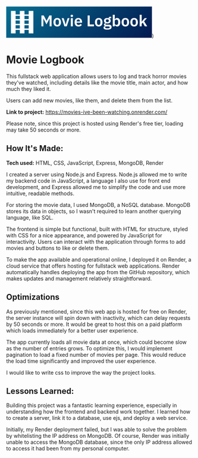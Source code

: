 ![alt text](https://github.com/annieclinton/movies/blob/main/movieLogbookSmall.png))

# Movie Logbook
This fullstack web application allows users to log and track horror movies they've watched, including details like the movie title, main actor, and how much they liked it. 

Users can add new movies, like them, and delete them from the list. 

**Link to project:** https://movies-ive-been-watching.onrender.com/  

Please note, since this project is hosted using Render's free tier, loading may take 50 seconds or more.

## How It's Made:

**Tech used:** HTML, CSS, JavaScript, Express, MongoDB, Render 

I created a server using Node.js and Express. Node.js allowed me to write my backend code in JavaScript, a language I also use for front end development, and Express allowed me to simplify the code and use more intuitive, readable methods.

For storing the movie data, I used MongoDB, a NoSQL database. MongoDB stores its data in objects, so I wasn't required to learn another querying language, like SQL.

The frontend is simple but functional, built with HTML for structure, styled with CSS for a nice appearance, and powered by JavaScript for interactivity. Users can interact with the application through forms to add movies and buttons to like or delete them.

To make the app available and operational online, I deployed it on Render, a cloud service that offers hosting for fullstack web applications. Render automatically handles deploying the app from the GitHub repository, which makes updates and management relatively straightforward.

## Optimizations

As previously mentioned, since this web app is hosted for free  on Render, the server instance will spin down with inactivity, which can delay requests by 50 seconds or more. It would be great to host this on a paid platform which loads immediately for a better user experience. 

The app currently loads all movie data at once, which could become slow as the number of entries grows. To optimize this, I would implement pagination to load a fixed number of movies per page. This would reduce the load time significantly and improved the user experience.

I would like to write css to improve the way the project looks.  

## Lessons Learned:

Building this project was a fantastic learning experience, especially in understanding how the frontend and backend work together. I learned how to create a server, link it to a database, use ejs, and deploy a web service. 

Initially, my Render deployment failed, but I was able to solve the problem by whitelisting the IP address on MongoDB. Of course, Render was initially unable to access the MongoDB database, since the only IP address allowed to access it had been from my personal computer. 





